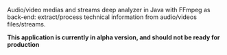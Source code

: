 Audio/video medias and streams deep analyzer in Java with FFmpeg as back-end: extract/process technical information from audio/videos files/streams.

**This application is currently in alpha version, and should not be ready for production**
